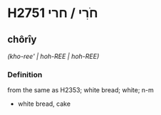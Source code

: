 # H2751 חֹרִי / חרי

## chôrîy

_(kho-ree' | hoh-REE | hoh-REE)_

### Definition

from the same as H2353; white bread; white; n-m

- white bread, cake
